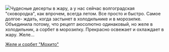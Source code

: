<!--2025-07-18 09:22:59-->
<div class="yb">
  <div class="rss povarenok"><a href="https://www.povarenok.ru/recipes/show/182927/"><img src="https://www.povarenok.ru/data/cache/2025jul/18/13/3184726_52544-640x480.jpg"></a>Чудесные десерты в жару, а у нас сейчас волгоградская &quot;сковородка&quot;, как впрочем, всегда летом. Все просто и быстро. Самое долгое- ждать, когда застынет в холодильнике и в морозилке. Объединила потому, что рецепт аюсолютно одинаковый, но желе в холодильник, а сорбет в морозилку. Прекрасно освежает и охлаждает в жару. Желе... <p class="titl"><a href="https://www.povarenok.ru/recipes/show/182927/">Желе и сорбет "Мохито"</a></p></div>
</div>

